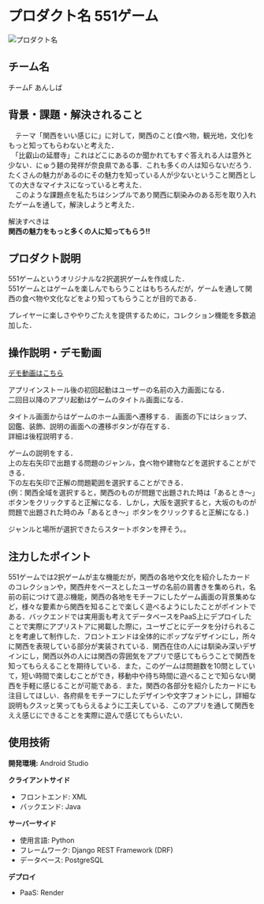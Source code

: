 # プロダクト名 551ゲーム
<!-- プロダクト名に変更してください -->

![プロダクト名](https://kc3.me/cms/wp-content/uploads/2023/11/2b1b6d9083182c0ce0aeb60000b4d7a7.png)
<!-- プロダクト名・イメージ画像を差し変えてください -->


## チーム名
チームF あんしば
<!-- チームIDとチーム名を入力してください -->


## 背景・課題・解決されること
　テーマ「関西をいい感じに」に対して，関西のこと(食べ物，観光地，文化)をもっと知ってもらわないと考えた．  
　「比叡山の延暦寺」これはどこにあるのか聞かれてもすぐ答えれる人は意外と少ない．にゅう麺の発祥が奈良県である事．これも多くの人は知らないだろう．たくさんの魅力があるのにその魅力を知っている人が少ないということ関西としての大きなマイナスになっていると考えた．  
　このような課題点を私たちはシンプルであり関西に馴染みのある形を取り入れたゲームを通して，解決しようと考えた．  
   
解決すべきは  
**関西の魅力をもっと多くの人に知ってもらう!!**

<!-- テーマ「関西をいい感じに」に対して、考案するプロダクトがどういった(Why)背景から思いついたのか、どのよう(What)な課題があり、どのよう(How)に解決するのかを入力してください -->


## プロダクト説明
551ゲームというオリジナルな2択選択ゲームを作成した．  
551ゲームとはゲームを楽しんでもらうことはもちろんだが，ゲームを通して関西の食べ物や文化などをより知ってもらうことが目的である．

プレイヤーに楽しさややりごたえを提供するために，コレクション機能を多数追加した．  
<!-- 開発したプロダクトの説明を入力してください -->


## 操作説明・デモ動画
[デモ動画はこちら](https://www.youtube.com/watch?v=_FAA15ARmas)
<!-- 開発したプロダクトの操作説明について入力してください。また、操作説明デモ動画があれば、埋め込みやリンクを記載してください -->
アプリインストール後の初回起動はユーザーの名前の入力画面になる．  
二回目以降のアプリ起動はゲームのタイトル画面になる．  

タイトル画面からはゲームのホーム画面へ遷移する．
画面の下にはショップ、図鑑、装飾、説明の画面への遷移ボタンが存在する．  
詳細は後程説明する．  

ゲームの説明をする．  
上の左右矢印で出題する問題のジャンル，食べ物や建物などを選択することができる．  
下の左右矢印で正解の問題範囲を選択することができる．  
(例：関西全域を選択すると，関西のものが問題で出題された時は「あるとき～」ボタンをクリックすると正解になる．しかし，大阪を選択すると，大坂のものが問題で出題された時のみ「あるとき～」ボタンをクリックすると正解になる．)

ジャンルと場所が選択できたらスタートボタンを押そう。。
  

<!--写真入れたい-->  




## 注力したポイント
551ゲームでは2択ゲームが主な機能だが，関西の各地や文化を紹介したカードのコレクションや，関西弁をベースとしたユーザの名前の肩書きを集められ，名前の前につけて遊ぶ機能，関西の各地をモチーフにしたゲーム画面の背景集めなど，様々な要素から関西を知ることで楽しく遊べるようにしたことがポイントである．バックエンドでは実用面も考えてデータベースをPaaS上にデプロイしたことで実際にアプリストアに掲載した際に，ユーザごとにデータを分けられることを考慮して制作した．フロントエンドは全体的にポップなデザインにし，所々に関西を表現している部分が実装されている．関西在住の人には馴染み深いデザインにし，関西以外の人には関西の雰囲気をアプリで感じてもらうことで関西を知ってもらえることを期待している．また，このゲームは問題数を10問としていて，短い時間で楽しむことができ，移動中や待ち時間に遊べることで知らない関西を手軽に感じることが可能である．また，関西の各部分を紹介したカードにも注目してほしい．各府県をモチーフにしたデザインや文字フォントにし，詳細な説明もクスッと笑ってもらえるように工夫している．このアプリを通して関西をええ感じにできることを実際に遊んで感じてもらいたい．


## 使用技術
**開発環境:** Android Studio

**クライアントサイド**
- フロントエンド: XML
- バックエンド: Java

**サーバーサイド**
- 使用言語: Python
- フレームワーク: Django REST Framework (DRF)
- データベース: PostgreSQL

**デプロイ**
- PaaS: Render



            

<!--
markdownの記法はこちらを参照してください！
https://docs.github.com/ja/get-started/writing-on-github/getting-started-with-writing-and-formatting-on-github/basic-writing-and-formatting-syntax
-->
